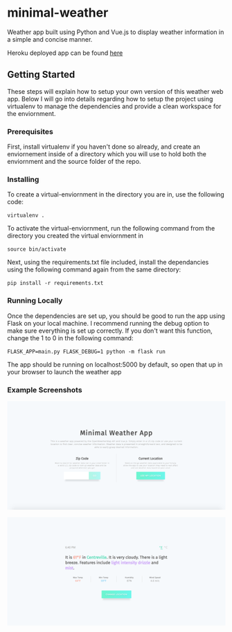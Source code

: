 # minimal-weather
Weather app built using Python and Vue.js to display weather information in a simple and concise manner.

Heroku deployed app can be found [here](https://py-vue-weather.herokuapp.com/)

## Getting Started

These steps will explain how to setup your own version of this weather web app. Below I will go into details regarding how to setup the project using virtualenv to manage the dependencies and provide a clean workspace for the enviornment. 

### Prerequisites

First, install virtualenv if you haven't done so already, and create an enviornement inside of a directory which you will use to hold both the enviornment and the source folder of the repo.

### Installing

To create a virtual-enviornment in the directory you are in, use the following code:
```
virtualenv .
```

To activate the virtual-enviornment, run the following command from the directory you created the virtual enviornment in
```
source bin/activate
```

Next, using the requirements.txt file included, install the dependancies using the following command again from the same directory:
```
pip install -r requirements.txt
```

### Running Locally

Once the dependencies are set up, you should be good to run the app using Flask on your local machine. I recommend running the debug option to make sure everything is set up correctly. If you don't want this function, change the 1 to 0 in the following command:

```
FLASK_APP=main.py FLASK_DEBUG=1 python -m flask run
```
The app should be running on localhost:5000 by default, so open that up in your browser to launch the weather app


### Example Screenshots

![Initial Landing Page for the app](readme_assets/landing.png?raw=true "Landing Page")

![Example Data Page for Location](readme_assets/data.png?raw=true "Example Data Page for Location")


